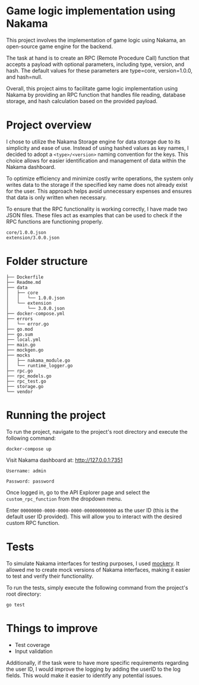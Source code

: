# Game logic implementation using Nakama

This project involves the implementation of game logic using Nakama, an open-source game engine for the backend.

The task at hand is to create an RPC (Remote Procedure Call) function that accepts a payload with optional parameters, including type, version, and hash. The default values for these parameters are type=core, version=1.0.0, and hash=null.

Overall, this project aims to facilitate game logic implementation using Nakama by providing an RPC function that handles file reading, database storage, and hash calculation based on the provided payload.

# Project overview

I chose to utilize the Nakama Storage engine for data storage due to its simplicity and ease of use. Instead of using hashed values as key names, I decided to adopt a `<type>/<version>` naming convention for the keys. This choice allows for easier identification and management of data within the Nakama dashboard.

To optimize efficiency and minimize costly write operations, the system only writes data to the storage if the specified key name does not already exist for the user. This approach helps avoid unnecessary expenses and ensures that data is only written when necessary.

To ensure that the RPC functionality is working correctly, I have made two JSON files. These files act as examples that can be used to check if the RPC functions are functioning properly.

```
core/1.0.0.json
extension/3.0.0.json
```
# Folder structure

``` tree 
├── Dockerfile
├── Readme.md
├── data
│   ├── core
│   │   └── 1.0.0.json
│   └── extension
│       └── 3.0.0.json
├── docker-compose.yml
├── errors
│   └── error.go
├── go.mod
├── go.sum
├── local.yml
├── main.go
├── mockgen.go
├── mocks
│   ├── nakama_module.go
│   └── runtime_logger.go
├── rpc.go
├── rpc_models.go
├── rpc_test.go
├── storage.go
└── vendor
```

# Running the project
To run the project, navigate to the project's root directory and execute the following command:
```
docker-compose up
```
Visit Nakama dashboard at: http://127.0.0.1:7351

`Username: admin`

`Password: password`

Once logged in, go to the API Explorer page and select the `custom_rpc_function` from the dropdown menu.

Enter `00000000-0000-0000-0000-000000000000` as the user ID (this is the default user ID provided). This will allow you to interact with the desired custom RPC function.

# Tests

To simulate Nakama interfaces for testing purposes, I used [mockery](https://github.com/vektra/mockery). It allowed me to create mock versions of Nakama interfaces, making it easier to test and verify their functionality.

To run the tests, simply execute the following command from the project's root directory:

```
go test
```

# Things to improve

* Test coverage
* Input validation

Additionally, if the task were to have more specific requirements regarding the user ID, I would improve the logging by adding the userID to the log fields. This would make it easier to identify any potential issues.